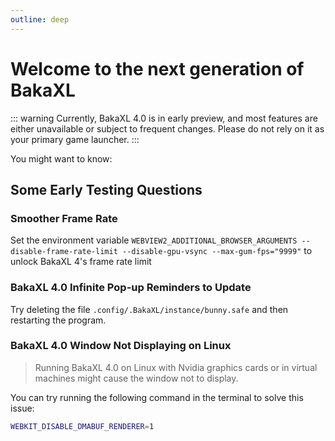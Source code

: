 ```yaml
---
outline: deep
---
```


# Welcome to the next generation of BakaXL

::: warning
Currently, BakaXL 4.0 is in early preview, and most features are either unavailable or subject to frequent changes. Please do not rely on it as your primary game launcher.
:::

You might want to know:

<BakaFourIndexButtonList />

## Some Early Testing Questions

### Smoother Frame Rate

Set the environment variable `WEBVIEW2_ADDITIONAL_BROWSER_ARGUMENTS --disable-frame-rate-limit --disable-gpu-vsync --max-gum-fps="9999"` to unlock BakaXL 4's frame rate limit

### BakaXL 4.0 Infinite Pop-up Reminders to Update

Try deleting the file `.config/.BakaXL/instance/bunny.safe` and then restarting the program.

### BakaXL 4.0 Window Not Displaying on Linux

> Running BakaXL 4.0 on Linux with Nvidia graphics cards or in virtual machines might cause the window not to display.

You can try running the following command in the terminal to solve this issue:

```bash
WEBKIT_DISABLE_DMABUF_RENDERER=1
```
